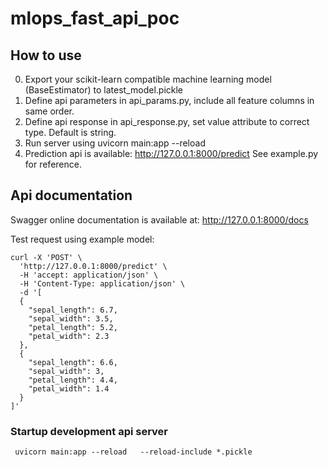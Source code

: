 # mlops_fast_api_poc

## How to use

0. Export your scikit-learn compatible machine learning model (BaseEstimator) to latest_model.pickle
1. Define api parameters in api_params.py, include all feature columns in same order.
2. Define api response in api_response.py, set value attribute to correct type. Default is string.
3. Run server using uvicorn main:app --reload   
4. Prediction api is available: http://127.0.0.1:8000/predict
See example.py for reference.

## Api documentation

Swagger online documentation is available at: http://127.0.0.1:8000/docs

Test request using example model:

    curl -X 'POST' \
      'http://127.0.0.1:8000/predict' \
      -H 'accept: application/json' \
      -H 'Content-Type: application/json' \
      -d '[
      {
        "sepal_length": 6.7,
        "sepal_width": 3.5,
        "petal_length": 5.2,
        "petal_width": 2.3
      },
      {
        "sepal_length": 6.6,
        "sepal_width": 3,
        "petal_length": 4.4,
        "petal_width": 1.4
      }
    ]'

### Startup development api server

     uvicorn main:app --reload   --reload-include *.pickle  